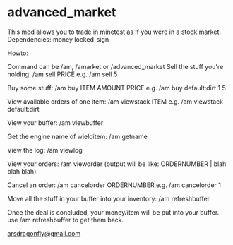 advanced\_market
===============
This mod allows you to trade in minetest as if you were in a stock market.
Dependencies:
money
locked\_sign

Howto:

Command can be /am, /amarket or /advanced\_market
Sell the stuff you're holding:
/am sell PRICE
e.g. /am sell 5

Buy some stuff:
/am buy ITEM AMOUNT PRICE
e.g. /am buy default:dirt 1 5

View available orders of one item:
/am viewstack ITEM
e.g. /am viewstack default:dirt

View your buffer:
/am viewbuffer

Get the engine name of wielditem:
/am getname

View the log:
/am viewlog

View your orders:
/am vieworder
(output will be like: ORDERNUMBER | blah blah blah)

Cancel an order:
/am cancelorder ORDERNUMBER
e.g. /am cancelorder 1

Move all the stuff in your buffer into your inventory:
/am refreshbuffer

Once the deal is concluded, your money/item will be put into your buffer.
use /am refreshbuffer to get them back.

arsdragonfly@gmail.com
